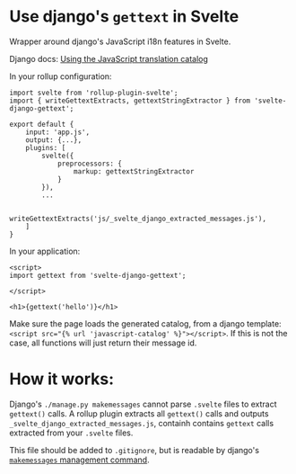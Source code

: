 # Use django's `gettext` in Svelte

Wrapper around django's JavaScript i18n features in Svelte.

Django docs: [Using the JavaScript translation catalog](https://docs.djangoproject.com/en/stable/topics/i18n/translation/#using-the-javascript-translation-catalog)

In your rollup configuration:
```
import svelte from 'rollup-plugin-svelte';
import { writeGettextExtracts, gettextStringExtractor } from 'svelte-django-gettext';

export default {
    input: 'app.js',
    output: {...},
    plugins: [
        svelte({
            preprocessors: {
                markup: gettextStringExtractor
            }
        }),
        ...

        writeGettextExtracts('js/_svelte_django_extracted_messages.js'),
    ]
}
```


In your application:

```Svelte
<script>
import gettext from 'svelte-django-gettext';

</script>

<h1>{gettext('hello')}</h1>
```

Make sure the page loads the generated catalog, from a django template: `<script src="{% url 'javascript-catalog' %}"></script>`. If this is not the case, all functions will just return their message id.

# How it works:

Django's `./manage.py makemessages` cannot parse `.svelte` files to extract `gettext()` calls.
A rollup plugin extracts all `gettext()` calls and outputs `_svelte_django_extracted_messages.js`, containh contains `gettext` calls extracted from your `.svelte` files.

This file should be added to `.gitignore`, but is readable by django's [`makemessages` management command](https://docs.djangoproject.com/en/stable/ref/django-admin/#django-admin-makemessages).
